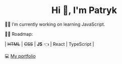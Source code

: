 <h1 align="center"> Hi 👋, I'm Patryk</h1>


👷‍♂️ I’m currently working on learning JavaScript.


👨‍🎓 Roadmap:


| ~~HTML~~ | ~~CSS~~ | **JS** 👈 | React | TypeScript |


💻 [My portfolio](https://my-portfolio-pr.netlify.app/)

